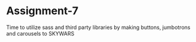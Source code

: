# Assignment-7
Time to utilize sass and third party libraries by making buttons, jumbotrons and carousels to SKYWARS
